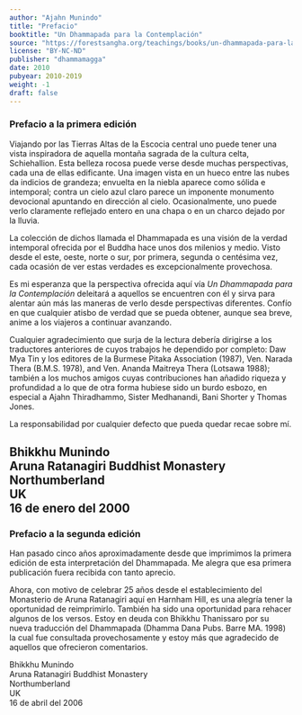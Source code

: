```yaml
---
author: "Ajahn Munindo"
title: "Prefacio"
booktitle: "Un Dhammapada para la Contemplación"
source: "https://forestsangha.org/teachings/books/un-dhammapada-para-la-contemplacion?language=Espa%C3%B1ol"
license: "BY-NC-ND"
publisher: "dhammamagga"
date: 2010
pubyear: 2010-2019 
weight: -1
draft: false
--- 
```

### Prefacio a la primera edición
   
Viajando por las Tierras Altas de la Escocia central uno puede tener una vista inspiradora de aquella montaña sagrada de la cultura celta, Schiehallion. Esta belleza rocosa puede verse desde muchas perspectivas, cada una de ellas edificante. Una imagen vista en un hueco entre las nubes da indicios de grandeza; envuelta en la niebla aparece como sólida e intemporal; contra un cielo azul claro parece un imponente monumento devocional apuntando en dirección al cielo. Ocasionalmente, uno puede verlo claramente reflejado entero en una chapa o en un charco dejado por la lluvia.  

La colección de dichos llamada el Dhammapada es una visión de la verdad intemporal ofrecida por el Buddha hace unos dos milenios y medio. Visto desde el este, oeste, norte o sur, por primera, segunda o centésima vez, cada ocasión de ver estas verdades es excepcionalmente provechosa.  

Es mi esperanza que la perspectiva ofrecida aquí vía *Un Dhammapada para la Contemplación* deleitará a aquellos se encuentren con él y sirva para alentar aún más las maneras de verlo desde perspectivas diferentes. Confío en que cualquier atisbo de verdad que se pueda obtener, aunque sea breve, anime a los viajeros a continuar avanzando.  

Cualquier agradecimiento que surja de la lectura debería dirigirse a los traductores anteriores de cuyos trabajos he dependido por completo: Daw Mya Tin y los editores de la Burmese Pitaka Association (1987), Ven. Narada Thera (B.M.S. 1978), and Ven. Ananda Maitreya Thera (Lotsawa 1988); también a los muchos amigos cuyas contribuciones han añadido riqueza y profundidad a lo que de otra forma hubiese sido un burdo esbozo, en especial a Ajahn Thiradhammo, Sister Medhanandi, Bani Shorter y Thomas Jones.  

La responsabilidad por cualquier defecto que pueda quedar recae sobre mí.  

Bhikkhu Munindo  
Aruna Ratanagiri Buddhist Monastery  
Northumberland  
UK  
16 de enero del 2000  
---

### Prefacio a la segunda edición
     
Han pasado cinco años aproximadamente desde que imprimimos la primera edición de esta interpretación del Dhammapada. Me alegra que esa primera publicación fuera recibida con tanto aprecio.  

Ahora, con motivo de celebrar 25 años desde el establecimiento del Monasterio de Aruna Ratanagiri aquí en Harnham Hill, es una alegría tener la oportunidad de reimprimirlo. También ha sido una oportunidad para rehacer algunos de los versos. Estoy en deuda con Bhikkhu Thanissaro por su nueva traducción del Dhammapada (Dhamma Dana Pubs. Barre MA. 1998) la cual fue consultada provechosamente y estoy más que agradecido de aquellos que ofrecieron comentarios.  

Bhikkhu Munindo  
Aruna Ratanagiri Buddhist Monastery  
Northumberland  
UK  
16 de abril del 2006  
